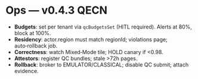 # Ops — v0.4.3 QECN
- **Budgets**: set per tenant via `qcBudgetsSet` (HITL required). Alerts at 80%, block at 100%.
- **Residency**: actor.region must match regionId; violations page; auto‑rollback job.
- **Correctness**: watch Mixed‑Mode tile; HOLD canary if <0.98.
- **Attestors**: register QC bundles; stale >72h pages.
- **Rollback**: broker to EMULATOR/CLASSICAL; disable QC submit; attach evidence.